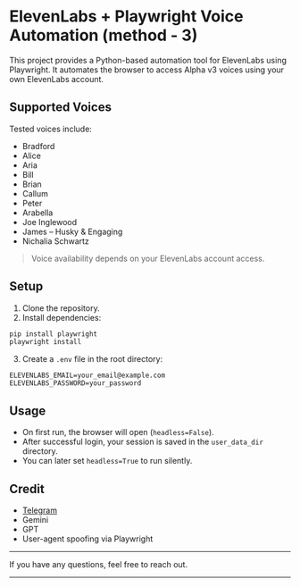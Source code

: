 # ElevenLabs + Playwright Voice Automation (method - 3)

This project provides a Python-based automation tool for ElevenLabs using Playwright.
It automates the browser to access Alpha v3 voices using your own ElevenLabs account.

## Supported Voices

Tested voices include:

* Bradford
* Alice
* Aria
* Bill
* Brian
* Callum
* Peter
* Arabella
* Joe Inglewood
* James – Husky & Engaging
* Nichalia Schwartz

> Voice availability depends on your ElevenLabs account access.

## Setup

1. Clone the repository.
2. Install dependencies:

```bash
pip install playwright
playwright install
```

3. Create a `.env` file in the root directory:

```
ELEVENLABS_EMAIL=your_email@example.com  
ELEVENLABS_PASSWORD=your_password
```

## Usage

* On first run, the browser will open (`headless=False`).
* After successful login, your session is saved in the `user_data_dir` directory.
* You can later set `headless=True` to run silently.

## Credit

* [Telegram](https://t.me/david667s)
* Gemini
* GPT
* User-agent spoofing via Playwright

---

If you have any questions, feel free to reach out.

---